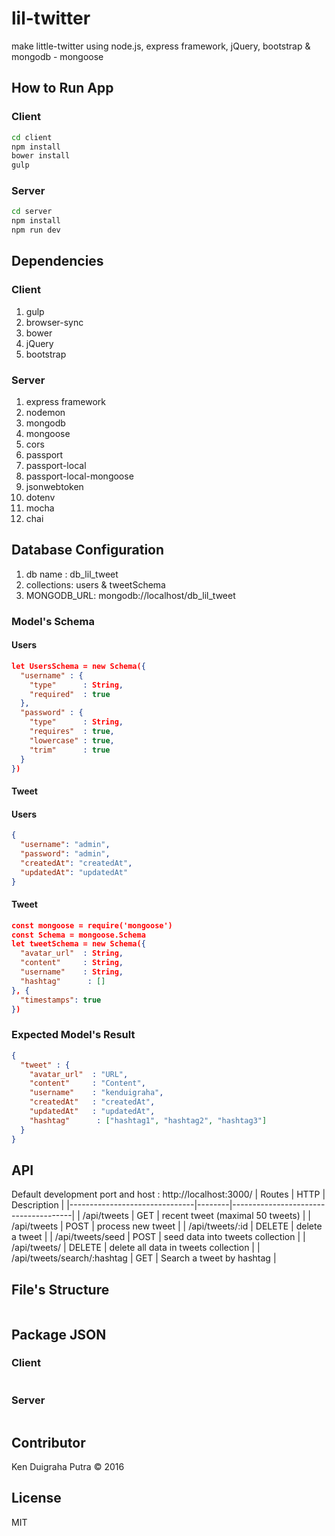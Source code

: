 # lil-twitter

make little-twitter using node.js, express framework, jQuery, bootstrap & mongodb - mongoose

## How to Run App

### Client

```sh
cd client
npm install
bower install
gulp
```

### Server

```sh
cd server
npm install
npm run dev
```

## Dependencies

### Client

1. gulp
2. browser-sync
3. bower
4. jQuery
5. bootstrap

### Server

1. express framework
2. nodemon
3. mongodb
4. mongoose
5. cors
6. passport
7. passport-local
8. passport-local-mongoose
9. jsonwebtoken
10. dotenv
11. mocha
12. chai

## Database Configuration

1. db name : db_lil_tweet
2. collections: users & tweetSchema
3. MONGODB_URL: mongodb://localhost/db_lil_tweet

### Model's Schema

#### Users
```json
let UsersSchema = new Schema({
  "username" : {
    "type"      : String,
    "required"  : true
  },
  "password" : {
    "type"      : String,
    "requires"  : true,
    "lowercase" : true,
    "trim"      : true
  }
})
```

#### Tweet

#### Users
```json
{
  "username": "admin",
  "password": "admin",
  "createdAt": "createdAt",
  "updatedAt": "updatedAt"
}
```

#### Tweet

```json
const mongoose = require('mongoose')
const Schema = mongoose.Schema
let tweetSchema = new Schema({
  "avatar_url"  : String,
  "content"     : String,
  "username"    : String,
  "hashtag"      : []
}, {
  "timestamps": true
})
```

### Expected Model's Result

```json
{
  "tweet" : {
    "avatar_url"  : "URL",
    "content"     : "Content",
    "username"    : "kenduigraha",
    "createdAt"   : "createdAt",
    "updatedAt"   : "updatedAt",
    "hashtag"      : ["hashtag1", "hashtag2", "hashtag3"]
  }
}
```

## API

Default development port and host : http://localhost:3000/
| Routes                        | HTTP   | Description                          |
|-------------------------------|--------|--------------------------------------|
| /api/tweets                   | GET    | recent tweet (maximal 50 tweets)     |
| /api/tweets                   | POST   | process new tweet                    |
| /api/tweets/:id               | DELETE | delete a tweet                       |
| /api/tweets/seed              | POST   | seed data into tweets collection     |
| /api/tweets/                  | DELETE | delete all data in tweets collection |
| /api/tweets/search/:hashtag   | GET    | Search a tweet by hashtag            |

## File's Structure

```json
```

## Package JSON

### Client

```json
```

### Server

```json
```

## Contributor

Ken Duigraha Putra &copy; 2016

## License

MIT
